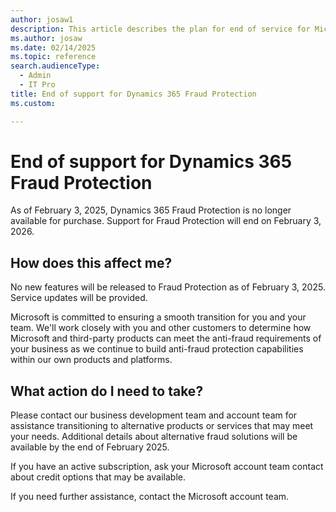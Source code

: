 ```yaml
---
author: josaw1
description: This article describes the plan for end of service for Microsoft Dynamics 365 Fraud Protection.
ms.author: josaw
ms.date: 02/14/2025
ms.topic: reference
search.audienceType:
  - Admin
  - IT Pro
title: End of support for Dynamics 365 Fraud Protection
ms.custom:

---
```


# End of support for Dynamics 365 Fraud Protection

As of February 3, 2025, Dynamics 365 Fraud Protection is no longer available for purchase. Support for Fraud Protection will end on February 3, 2026.

 
## How does this affect me?
 
No new features will be released to Fraud Protection as of February 3, 2025. Service updates will be provided.
 
Microsoft is committed to ensuring a smooth transition for you and your team. We'll work closely with you and other customers to determine how Microsoft and third-party products can meet the anti-fraud requirements of your business as we continue to build anti-fraud protection capabilities within our own products and platforms.

## What action do I need to take?
 
Please contact our business development team and account team for assistance transitioning to alternative products or services that may meet your needs. Additional details about alternative fraud solutions will be available by the end of February 2025.

If you have an active subscription, ask your Microsoft account team contact about credit options that may be available.
 
If you need further assistance, contact the Microsoft account team.
